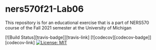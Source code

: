# ners570f21-Lab06
This repository is for an educational exercise that is a part of NERS570 course of the Fall 2021 semester at the University of Michigan

[![Build Status][travis-badge]][travis-link]
[![codecov][codecov-badge]][codecov-link]
[![License: MIT](https://img.shields.io/badge/License-MIT-blue.svg)](LICENSE)

